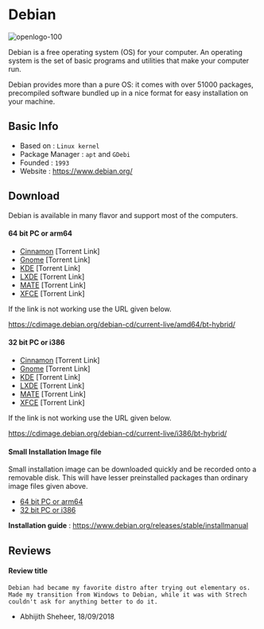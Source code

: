 # Debian

![openlogo-100](https://www.debian.org/logos/openlogo.svg)

Debian is a free operating system (OS) for your computer. An operating system is the set of basic programs and utilities that make your computer run.

Debian provides more than a pure OS: it comes with over 51000 packages, precompiled software bundled up in a nice format for easy installation on your machine.

## Basic Info

* Based on : `Linux kernel`
* Package Manager : `apt` and `GDebi`
* Founded : `1993`
* Website : https://www.debian.org/

## Download

Debian is available in many flavor and support most of the computers.

#### 64 bit PC or arm64

- [Cinnamon](https://cdimage.debian.org/debian-cd/current-live/amd64/bt-hybrid/debian-live-9.5.0-amd64-cinnamon.iso.torrent) [Torrent Link]
- [Gnome](https://cdimage.debian.org/debian-cd/current-live/amd64/bt-hybrid/debian-live-9.5.0-amd64-gnome.iso.torrent) [Torrent Link]
- [KDE](https://cdimage.debian.org/debian-cd/current-live/amd64/bt-hybrid/debian-live-9.5.0-amd64-kde.iso.torrent) [Torrent Link]
- [LXDE](https://cdimage.debian.org/debian-cd/current-live/amd64/bt-hybrid/debian-live-9.5.0-amd64-lxde.iso.torrent) [Torrent Link]
- [MATE](https://cdimage.debian.org/debian-cd/current-live/amd64/bt-hybrid/debian-live-9.5.0-amd64-mate.iso.torrent) [Torrent Link]
- [XFCE](https://cdimage.debian.org/debian-cd/current-live/amd64/bt-hybrid/debian-live-9.5.0-amd64-xfce.iso.torrent) [Torrent Link]

If the link is not working use the URL given below.

https://cdimage.debian.org/debian-cd/current-live/amd64/bt-hybrid/

#### 32 bit PC or i386

- [Cinnamon](https://cdimage.debian.org/debian-cd/current-live/i386/bt-hybrid/debian-live-9.5.0-i386-cinnamon.iso.torrent) [Torrent Link]
- [Gnome](https://cdimage.debian.org/debian-cd/current-live/i386/bt-hybrid/debian-live-9.5.0-i386-gnome.iso.torrent) [Torrent Link]
- [KDE](https://cdimage.debian.org/debian-cd/current-live/i386/bt-hybrid/debian-live-9.5.0-i386-kde.iso.torrent) [Torrent Link]
- [LXDE](https://cdimage.debian.org/debian-cd/current-live/i386/bt-hybrid/debian-live-9.5.0-i386-lxde.iso.torrent) [Torrent Link]
- [MATE](https://cdimage.debian.org/debian-cd/current-live/i386/bt-hybrid/debian-live-9.5.0-i386-mate.iso.torrent) [Torrent Link]
- [XFCE](https://cdimage.debian.org/debian-cd/current-live/i386/bt-hybrid/debian-live-9.5.0-i386-xfce.iso.torrent) [Torrent Link]

If the link is not working use the URL given below.

https://cdimage.debian.org/debian-cd/current-live/i386/bt-hybrid/

#### Small Installation Image file

Small installation image can be downloaded quickly and be recorded onto a removable disk. This will have lesser preinstalled packages than ordinary image files given above.

- [64 bit PC or arm64](https://cdimage.debian.org/debian-cd/current/amd64/iso-cd/debian-9.5.0-amd64-netinst.iso)
- [32 bit PC or i386](https://cdimage.debian.org/debian-cd/current/i386/iso-cd/debian-9.5.0-i386-netinst.iso)

**Installation guide** : https://www.debian.org/releases/stable/installmanual

## Reviews

#### Review title

```
Debian had became my favorite distro after trying out elementary os. Made my transition from Windows to Debian, while it was with Strech couldn't ask for anything better to do it.
```
- Abhijith Sheheer, 18/09/2018
